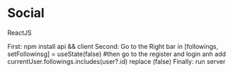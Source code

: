 # Social
ReactJS

First: npm install api && client
Second: Go to the Right bar in [followings, setFollowinsg] = useState(false)
#then go to the register and login anh add currentUser.followings.includes(user?.id) replace (false)
Finally: run server 
